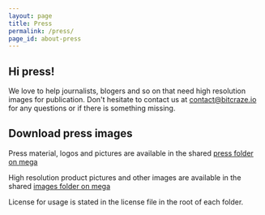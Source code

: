 ```yaml
---
layout: page
title: Press
permalink: /press/
page_id: about-press
---
```


## Hi press!

We love to help journalists, blogers and so on that need high resolution images
for publication. Don't hesitate to contact us at contact@bitcraze.io for any
questions or if there is something missing.

## Download press images

Press material, logos and pictures are available in the shared 
[press folder on mega](https://mega.nz/#F!OZIkEATZ!6jc7MKMXx24m_3kH0VOk3Q)

High resolution product pictures and other images are available in the shared
[images folder on mega](https://mega.nz/#F!Lc5XASSb!BZ4Ail-am5XSOV4VIZD9cg)

License for usage is stated in the license file in the root of each folder. 

